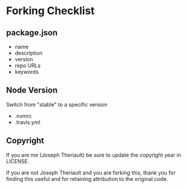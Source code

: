 # Forking Checklist
## package.json
* name
* description
* version
* repo URLs
* keywords

## Node Version
Switch from "stable" to a specific version 
* .nvmrc
* .travis.yml

## Copyright
If you are me (Joseph Theriault) be sure to update the copyright year in LICENSE.

If you are not Joseph Theriault and you are forking this, thank you for finding this useful and for retaining attribution to the original code.
